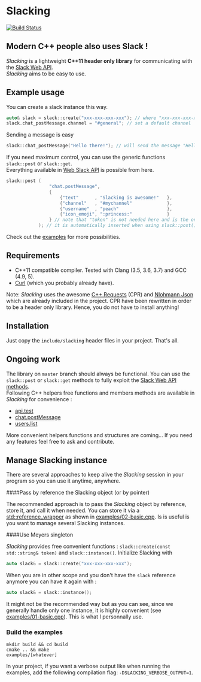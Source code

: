Slacking  
========

[![Build Status](https://travis-ci.org/coin-au-carre/slacking.svg?branch=master)](https://travis-ci.org/coin-au-carre/slacking)

Modern C++ people also uses Slack !
-----------------------------------

*Slacking* is a lightweight **C++11 header only library** for communicating with the [Slack Web API](https://api.slack.com/web).  
*Slacking* aims to be easy to use. 

Example usage
-------------

You can create a slack instance this way.
```c++
auto& slack = slack::create("xxx-xxx-xxx-xxx"); // where "xxx-xxx-xxx-xxx" is your Slack API token
slack.chat_postMessage.channel = "#general"; // set a default channel
```

Sending a message is easy
```c++
slack::chat_postMessage("Hello there!"); // will send the message "Hello there!" in the channel #general with the registered token
```

If you need maximum control, you can use the generic functions `slack::post` or `slack::get`.  
Everything available in [Web Slack API](https://api.slack.com/methods) is possible from here. 
```c++
slack::post (   
                "chat.postMessage",
                { 
                    {"text"      , "Slacking is awesome!"   }, 
                    {"channel"   , "#mychannel"             }, 
                    {"username"  , "peach"                  }, 
                    {"icon_emoji", ":princess:"             } 
                } // note that "token" is not needed here and is the only "registred" parameter
            ); // it is automatically inserted when using slack::post()
```

Check out the [examples](examples/) for more possibilities.  

Requirements
------------

+ C++11 compatible compiler. Tested with Clang (3.5, 3.6, 3.7) and GCC (4.9, 5).
+ [Curl](https://curl.haxx.se/libcurl/) (which you probably already have).

Note: *Slacking* uses the awesome [C++ Requests](https://github.com/whoshuu/cpr) (CPR) and [Nlohmann Json](https://github.com/nlohmann/json) which are already included in the project. 
CPR have been rewritten in order to be a header only library. Hence, you do not have to install anything! 

Installation
------------

Just copy the `include/slacking` header files in your project. That's all.  


Ongoing work
------------

The library on `master` branch should always be functional. 
You can use the `slack::post` or `slack::get` methods to fully exploit the [Slack Web API methods](https://api.slack.com/methods).  
Following C++ helpers free functions and members methods are available in *Slacking* for convenience : 

+ [api.test](https://api.slack.com/methods/api.test)
+ [chat.postMessage](https://api.slack.com/methods/chat.postMessage)
+ [users.list](https://api.slack.com/methods/users.list)

More convenient helpers functions and structures are coming... 
If you need any features feel free to ask and contribute.


Manage Slacking instance
------------------------

There are several approaches to keep alive the *Slacking* session in your program so you can use it anytime, anywhere.

####Pass by reference the Slacking object (or by pointer)

The recommended approach is to pass the *Slacking* object by reference, store it, and call it when needed. 
You can store it via a [std::reference_wrapper](http://en.cppreference.com/w/cpp/utility/functional/reference_wrapper) as shown in [examples/02-basic.cpp](examples/02-basic.cpp). Is is useful is you want to manage several Slacking instances. 


####Use Meyers singleton

*Slacking* provides free convenient functions : `slack::create(const std::string& token)` and `slack::instance()`.
Initialize Slacking with 
```c++
auto slack& = slack::create("xxx-xxx-xxx-xxx");
```
When you are in other scope and you don't have the `slack` reference anymore you can have it again with :  
```c++
auto slack& = slack::instance();
```
It might not be the recommended way but as you can see, since we generally handle only one instance, it is highly convenient (see [examples/01-basic.cpp](examples/01-basic.cpp)). This is what I personnally use. 


### Build the examples

```
mkdir build && cd build
cmake .. && make
examples/[whatever]
```

In your project, if you want a verbose output like when running the examples, add the following compilation flag: `-DSLACKING_VERBOSE_OUTPUT=1`.

